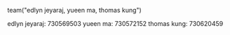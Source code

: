 team("edlyn jeyaraj, yueen ma, thomas kung")

edlyn jeyaraj: 730569503
yueen ma: 730572152
thomas kung: 730620459